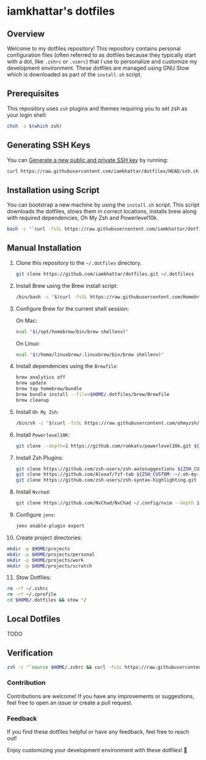 # iamkhattar's dotfiles

## Overview

Welcome to my dotfiles repository! This repository contains personal configuration files (often referred to as dotfiles
because they typically start with a dot, like `.zshrc` or `.vimrc`) that I use to personalize and customize my development
environment. These dotfiles are managed using GNU Stow which is downloaded as part of the `install.sh` script.

## Prerequisites

This repository uses `zsh` plugins and themes requiring you to set zsh as your login shell:

```bash
chsh -s $(which zsh)
```

## Generating SSH Keys

You can [Generate a new public and private SSH key](https://docs.github.com/en/github/authenticating-to-github/generating-a-new-ssh-key-and-adding-it-to-the-ssh-agent) by running:

```bash
curl https://raw.githubusercontent.com/iamkhattar/dotfiles/HEAD/ssh.sh | sh -s "<your-email-address>"
```

## Installation using Script

You can bootstrap a new machine by using the `install.sh` script. This script downloads the dotfiles, stows them in correct
locations, installs brew along with required dependencies, Oh My Zsh and Powerlevel10k.

```bash
bash -c "`curl -fsSL https://raw.githubusercontent.com/iamkhattar/dotfiles/main/install.sh`"
```

## Manual Installation

1. Clone this repository to the `~/.dotfiles` directory.

    ```bash
    git clone https://github.com/iamkhattar/dotfiles.git ~/.dotfiless
    ```

2. Install Brew using the Brew install script:

   ```bash
   /bin/bash -c "$(curl -fsSL https://raw.githubusercontent.com/Homebrew/install/HEAD/install.sh)"
   ```
   
3. Configure Brew for the current shell session:

   On Mac:
   
   ```bash
   eval "$(/opt/homebrew/bin/brew shellenv)"
   ```
   
   On Linux:
   
   ```bash
   eval "$(/home/linuxbrew/.linuxbrew/bin/brew shellenv)"
   ```

4. Install dependencies using the `Brewfile`:

   ```bash
   brew analytics off
   brew update
   brew tap homebrew/bundle
   brew bundle install --file=$HOME/.dotfiles/brew/Brewfile
   brew cleanup
   ```

5. Install `Oh My Zsh`:

   ```bash
   /bin/sh -c "$(curl -fsSL https://raw.githubusercontent.com/ohmyzsh/ohmyzsh/master/tools/install.sh)" "" --unattended
   ```
   
6. Install `Powerlevel10K`:

   ```bash
   git clone --depth=1 https://github.com/romkatv/powerlevel10k.git ${ZSH_CUSTOM:-$HOME/.oh-my-zsh/custom}/themes/powerlevel10k
   ```
   
7. Install Zsh Plugins:

   ```bash
   git clone https://github.com/zsh-users/zsh-autosuggestions ${ZSH_CUSTOM:-~/.oh-my-zsh/custom}/plugins/zsh-autosuggestions
   git clone https://github.com/Aloxaf/fzf-tab ${ZSH_CUSTOM:-~/.oh-my-zsh/custom}/plugins/fzf-tab
   git clone https://github.com/zsh-users/zsh-syntax-highlighting.git ${ZSH_CUSTOM:-~/.oh-my-zsh/custom}/plugins/zsh-syntax-highlighting
   ```

8. Install `Nvchad`:

   ```bash
   git clone https://github.com/NvChad/NvChad ~/.config/nvim --depth 1
   ```
   
9. Configure `jenv`:

   ```bash
   jenv enable-plugin export
   ```
   
10. Create project directories:

   ```bash
   mkdir -p $HOME/projects
   mkdir -p $HOME/projects/personal
   mkdir -p $HOME/projects/work
   mkdir -p $HOME/projects/scratch
   ```

11. Stow Dotfiles:

   ```bash
   rm -rf ~/.zshrc
   rm -rf ~/.zprofile
   cd $HOME/.dotfiles && stow */
   ```
   
## Local Dotfiles

TODO

## Verification

```bash
zsh -c "`source $HOME/.zshrc && curl -fsSL https://raw.githubusercontent.com/iamkhattar/dotfiles/main/verify.zsh`"
```

### Contribution

Contributions are welcome! If you have any improvements or suggestions, feel free to open an issue or create a pull request.

### Feedback

If you find these dotfiles helpful or have any feedback, feel free to reach out!

Enjoy customizing your development environment with these dotfiles! 🚀
